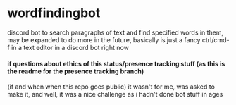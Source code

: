 # wordfindingbot
discord bot to search paragraphs of text and find specified words in them, may be expanded to do more in the future, basically is just a fancy ctrl/cmd-f in a text editor in a discord bot right now

#### if questions about ethics of this status/presence tracking stuff (as this is the readme for the presence tracking branch)
(if and when when this repo goes public)
it wasn't for me, was asked to make it, and well, it was a nice challenge as i hadn't done bot stuff in ages
